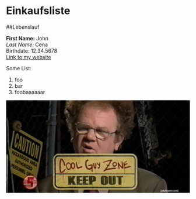 # Einkaufsliste

##Lebenslauf

**First Name:** John  
*Last Name:* Cena  
Birthdate: 12.34.5678  
[Link to my website](https://asdfMywebsideWhatever.com)

Some List:

1. foo
2. bar
3. foobaaaaaar

![foo](einBild.png "asdf")